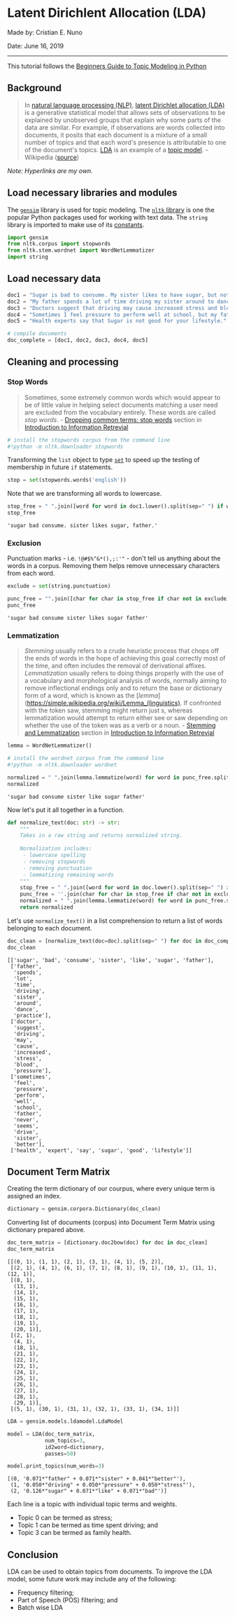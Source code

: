 
# Latent Dirichlent Allocation (LDA)

Made by: Cristian E. Nuno

Date: June 16, 2019

---------

This tutorial follows the [Beginners Guide to Topic Modeling in Python](https://www.analyticsvidhya.com/blog/2016/08/beginners-guide-to-topic-modeling-in-python/)

## Background

> In [natural language processing (NLP)](https://www.ncbi.nlm.nih.gov/pmc/articles/PMC3168328/), [latent Dirichlet allocation (LDA)](http://jmlr.csail.mit.edu/papers/v3/blei03a.html) is a generative statistical model that allows sets of observations to be explained by unobserved groups that explain why some parts of the data are similar. For example, if observations are words collected into documents, it posits that each document is a mixture of a small number of topics and that each word's presence is attributable to one of the document's topics. [LDA](https://scikit-learn.org/stable/modules/decomposition.html#latentdirichletallocation) is an example of a [topic model](https://cacm.acm.org/magazines/2012/4/147361-probabilistic-topic-models/fulltext#F3). - Wikipedia ([source](https://en.wikipedia.org/wiki/Latent_Dirichlet_allocation))

*Note: Hyperlinks are my own.*

## Load necessary libraries and modules

The [`gensim`](https://radimrehurek.com/gensim/) library is used for topic modeling. The [`nltk` library](https://www.nltk.org/) is one the popular Python packages used for working with text data. The `string` library is imported to make use of its [constants](https://docs.python.org/3.4/library/string.html?highlight=string%20module#string-constants).

<!-- Finally, the [`List`](https://docs.python.org/3/library/typing.html) module is useful when writing functions. -->


```python
import gensim
from nltk.corpus import stopwords
from nltk.stem.wordnet import WordNetLemmatizer
import string
```

## Load necessary data


```python
doc1 = "Sugar is bad to consume. My sister likes to have sugar, but not my father."
doc2 = "My father spends a lot of time driving my sister around to dance practice."
doc3 = "Doctors suggest that driving may cause increased stress and blood pressure."
doc4 = "Sometimes I feel pressure to perform well at school, but my father never seems to drive my sister to do better."
doc5 = "Health experts say that Sugar is not good for your lifestyle."

# compile documents
doc_complete = [doc1, doc2, doc3, doc4, doc5]
```

## Cleaning and processing

### Stop Words

> Sometimes, some extremely common words which would appear to be of little value in helping select documents matching a user need are excluded from the vocabulary entirely. These words are called *stop words*. - [Dropping common terms: stop words](https://nlp.stanford.edu/IR-book/html/htmledition/dropping-common-terms-stop-words-1.html) section in [Introduction to Information Retrevial](https://nlp.stanford.edu/IR-book/information-retrieval-book.html)


```python
# install the stopwords corpus from the command line
#!python -m nltk.downloader stopwords
```

Transforming the `list` object to type [`set`](https://docs.python.org/3.7/library/stdtypes.html#set-types-set-frozenset) to speed up the testing of membership in future `if` statements.


```python
stop = set(stopwords.words('english'))
```

Note that we are transforming all words to lowercase.


```python
stop_free = " ".join([word for word in doc1.lower().split(sep=" ") if word not in stop])
stop_free
```




    'sugar bad consume. sister likes sugar, father.'



### Exclusion

Punctuation marks - i.e. `!@#$%^&*(),;:'"` - don't tell us anything about the words in a corpus. Removing them helps remove unnecessary characters from each word.


```python
exclude = set(string.punctuation)
```


```python
punc_free = "".join([char for char in stop_free if char not in exclude])
punc_free
```




    'sugar bad consume sister likes sugar father'



### Lemmatization
> *Stemming* usually refers to a crude heuristic process that chops off the ends of words in the hope of achieving this goal correctly most of the time, and often includes the removal of derivational affixes. *Lemmatization* usually refers to doing things properly with the use of a vocabulary and morphological analysis of words, normally aiming to remove inflectional endings only and to return the base or dictionary form of a word, which is known as the [*lemma*](https://simple.wikipedia.org/wiki/Lemma_(linguistics). If confronted with the token saw, stemming might return just s, whereas lemmatization would attempt to return either see or saw depending on whether the use of the token was as a verb or a noun. - [Stemming and Lemmatization](https://nlp.stanford.edu/IR-book/information-retrieval-book.html) section in [Introduction to Information Retrevial](https://nlp.stanford.edu/IR-book/information-retrieval-book.html)


```python
lemma = WordNetLemmatizer()
```


```python
# install the wordnet corpus from the command line
#!python -m nltk.downloader wordnet
```


```python
normalized = " ".join(lemma.lemmatize(word) for word in punc_free.split())
normalized
```




    'sugar bad consume sister like sugar father'



Now let's put it all together in a function.


```python
def normalize_text(doc: str) -> str:
    """
    Takes in a raw string and returns normalized string.
    
    Normalization includes:
     - lowercase spelling
     - removing stopwords
     - removing punctuation
     - lemmatizing remaining words
    """
    stop_free = " ".join([word for word in doc.lower().split(sep=" ") if word not in stop])
    punc_free = ''.join(char for char in stop_free if char not in exclude)
    normalized = " ".join(lemma.lemmatize(word) for word in punc_free.split())
    return normalized
```

Let's use `normalize_text()` in a list comprehension to return a list of words belonging to each document.


```python
doc_clean = [normalize_text(doc=doc).split(sep=" ") for doc in doc_complete] 
doc_clean
```




    [['sugar', 'bad', 'consume', 'sister', 'like', 'sugar', 'father'],
     ['father',
      'spends',
      'lot',
      'time',
      'driving',
      'sister',
      'around',
      'dance',
      'practice'],
     ['doctor',
      'suggest',
      'driving',
      'may',
      'cause',
      'increased',
      'stress',
      'blood',
      'pressure'],
     ['sometimes',
      'feel',
      'pressure',
      'perform',
      'well',
      'school',
      'father',
      'never',
      'seems',
      'drive',
      'sister',
      'better'],
     ['health', 'expert', 'say', 'sugar', 'good', 'lifestyle']]



## Document Term Matrix

Creating the term dictionary of our courpus, where every unique term is assigned an index.


```python
dictionary = gensim.corpora.Dictionary(doc_clean)
```

Converting list of documents (corpus) into Document Term Matrix using dictionary prepared above.


```python
doc_term_matrix = [dictionary.doc2bow(doc) for doc in doc_clean]
doc_term_matrix
```




    [[(0, 1), (1, 1), (2, 1), (3, 1), (4, 1), (5, 2)],
     [(2, 1), (4, 1), (6, 1), (7, 1), (8, 1), (9, 1), (10, 1), (11, 1), (12, 1)],
     [(8, 1),
      (13, 1),
      (14, 1),
      (15, 1),
      (16, 1),
      (17, 1),
      (18, 1),
      (19, 1),
      (20, 1)],
     [(2, 1),
      (4, 1),
      (18, 1),
      (21, 1),
      (22, 1),
      (23, 1),
      (24, 1),
      (25, 1),
      (26, 1),
      (27, 1),
      (28, 1),
      (29, 1)],
     [(5, 1), (30, 1), (31, 1), (32, 1), (33, 1), (34, 1)]]




```python
LDA = gensim.models.ldamodel.LdaModel
```


```python
model = LDA(doc_term_matrix, 
            num_topics=3,
            id2word=dictionary,
            passes=50)
```


```python
model.print_topics(num_words=3)
```




    [(0, '0.071*"father" + 0.071*"sister" + 0.041*"better"'),
     (1, '0.050*"driving" + 0.050*"pressure" + 0.050*"stress"'),
     (2, '0.126*"sugar" + 0.071*"like" + 0.071*"bad"')]



Each line is a topic with individual topic terms and weights. 

* Topic 0 can be termed as stress;
* Topic 1 can be termed as time spent driving; and
* Topic 3 can be termed as family health.

## Conclusion

LDA can be used to obtain topics from documents. To improve the LDA model, some future work may include any of the following:

* Frequency filtering;
* Part of Speech (POS) filtering; and
* Batch wise LDA
